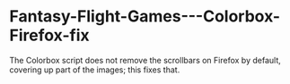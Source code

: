 # Fantasy-Flight-Games---Colorbox-Firefox-fix
The Colorbox script does not remove the scrollbars on Firefox by default, covering up part of the images; this fixes that.
